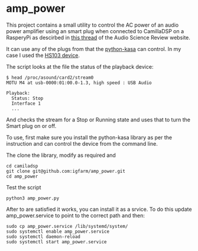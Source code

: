 # amp_power

This project contains a small utility to control the AC power of an audio power amplifier using an smart plug when connected to CamillaDSP on a RasperyPi as descirbed in [this thread](https://www.audiosciencereview.com/forum/index.php?threads/rpi4-camilladsp-tutorial.29656/) of the Audio Science Review website.

It can use any of the plugs from that the [python-kasa](https://github.com/python-kasa/python-kasa) can control. In my case I used the [HS103 device](https://www.amazon.com/TP-Link-Kasa-Smart-Wifi-Plug/dp/B07RCNB2L3).

The script looks at the file the status of the playback device:
```
$ head /proc/asound/card2/stream0
MOTU M4 at usb-0000:01:00.0-1.3, high speed : USB Audio

Playback:
  Status: Stop
  Interface 1
  ...
```
And checks the stream for a Stop or Running state and uses that to turn the Smart plug on or off.

To use, first make sure you install the  python-kasa library as per the instruction and can control the device from the command line.

The clone the library, modify as required and 

```
cd camiladsp
git clone git@github.com:igfarm/amp_power.git
cd amp_power
```

Test the script
```
python3 amp_power.py
```

After to are satisfied it works, you can install it as a srvice. To do this update amp_power.service to point to the correct path and then:

```
sudo cp amp_power.service /lib/systemd/system/
sudo systemctl enable amp_power.service
sudo systemctl daemon-reload
sudo systemctl start amp_power.service
```
